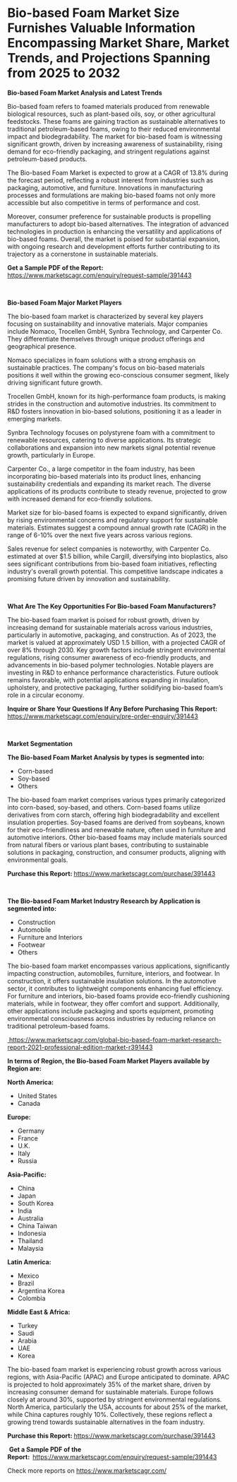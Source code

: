 <p><h1>Bio-based Foam Market Size Furnishes Valuable Information Encompassing Market Share, Market Trends, and Projections Spanning from 2025 to 2032</h1></p><p><strong>Bio-based Foam Market Analysis and Latest Trends</strong></p>
<p><p>Bio-based foam refers to foamed materials produced from renewable biological resources, such as plant-based oils, soy, or other agricultural feedstocks. These foams are gaining traction as sustainable alternatives to traditional petroleum-based foams, owing to their reduced environmental impact and biodegradability. The market for bio-based foam is witnessing significant growth, driven by increasing awareness of sustainability, rising demand for eco-friendly packaging, and stringent regulations against petroleum-based products.</p><p>The Bio-based Foam Market is expected to grow at a CAGR of 13.8% during the forecast period, reflecting a robust interest from industries such as packaging, automotive, and furniture. Innovations in manufacturing processes and formulations are making bio-based foams not only more accessible but also competitive in terms of performance and cost. </p><p>Moreover, consumer preference for sustainable products is propelling manufacturers to adopt bio-based alternatives. The integration of advanced technologies in production is enhancing the versatility and applications of bio-based foams. Overall, the market is poised for substantial expansion, with ongoing research and development efforts further contributing to its trajectory as a cornerstone in sustainable materials.</p></p>
<p><strong>Get a Sample PDF of the Report:&nbsp;</strong> <a href="https://www.marketscagr.com/enquiry/request-sample/391443?utm_campaign=1789&utm_medium=2&utm_source=Github&utm_content=ia&utm_term=16012025&utm_id=bio-based-foam">https://www.marketscagr.com/enquiry/request-sample/391443</a></p>
<p>&nbsp;</p>
<p><strong>Bio-based Foam Major Market Players</strong></p>
<p><p>The bio-based foam market is characterized by several key players focusing on sustainability and innovative materials. Major companies include Nomaco, Trocellen GmbH, Synbra Technology, and Carpenter Co. They differentiate themselves through unique product offerings and geographical presence.</p><p>Nomaco specializes in foam solutions with a strong emphasis on sustainable practices. The company's focus on bio-based materials positions it well within the growing eco-conscious consumer segment, likely driving significant future growth.</p><p>Trocellen GmbH, known for its high-performance foam products, is making strides in the construction and automotive industries. Its commitment to R&D fosters innovation in bio-based solutions, positioning it as a leader in emerging markets.</p><p>Synbra Technology focuses on polystyrene foam with a commitment to renewable resources, catering to diverse applications. Its strategic collaborations and expansion into new markets signal potential revenue growth, particularly in Europe.</p><p>Carpenter Co., a large competitor in the foam industry, has been incorporating bio-based materials into its product lines, enhancing sustainability credentials and expanding its market reach. The diverse applications of its products contribute to steady revenue, projected to grow with increased demand for eco-friendly solutions.</p><p>Market size for bio-based foams is expected to expand significantly, driven by rising environmental concerns and regulatory support for sustainable materials. Estimates suggest a compound annual growth rate (CAGR) in the range of 6-10% over the next five years across various regions.</p><p>Sales revenue for select companies is noteworthy, with Carpenter Co. estimated at over $1.5 billion, while Cargill, diversifying into bioplastics, also sees significant contributions from bio-based foam initiatives, reflecting industry's overall growth potential. This competitive landscape indicates a promising future driven by innovation and sustainability.</p></p>
<p>&nbsp;</p>
<p><strong>What Are The Key Opportunities For Bio-based Foam Manufacturers?</strong></p>
<p><p>The bio-based foam market is poised for robust growth, driven by increasing demand for sustainable materials across various industries, particularly in automotive, packaging, and construction. As of 2023, the market is valued at approximately USD 1.5 billion, with a projected CAGR of over 8% through 2030. Key growth factors include stringent environmental regulations, rising consumer awareness of eco-friendly products, and advancements in bio-based polymer technologies. Notable players are investing in R&D to enhance performance characteristics. Future outlook remains favorable, with potential applications expanding in insulation, upholstery, and protective packaging, further solidifying bio-based foam’s role in a circular economy.</p></p>
<p><strong>Inquire or Share Your Questions If Any Before Purchasing This Report:</strong> <a href="https://www.marketscagr.com/enquiry/pre-order-enquiry/391443?utm_campaign=1789&utm_medium=2&utm_source=Github&utm_content=ia&utm_term=16012025&utm_id=bio-based-foam">https://www.marketscagr.com/enquiry/pre-order-enquiry/391443</a></p>
<p>&nbsp;</p>
<p><strong>Market Segmentation</strong></p>
<p><strong>The Bio-based Foam Market Analysis by types is segmented into:</strong></p>
<p><ul><li>Corn-based</li><li>Soy-based</li><li>Others</li></ul></p>
<p><p>The bio-based foam market comprises various types primarily categorized into corn-based, soy-based, and others. Corn-based foams utilize derivatives from corn starch, offering high biodegradability and excellent insulation properties. Soy-based foams are derived from soybeans, known for their eco-friendliness and renewable nature, often used in furniture and automotive interiors. Other bio-based foams may include materials sourced from natural fibers or various plant bases, contributing to sustainable solutions in packaging, construction, and consumer products, aligning with environmental goals.</p></p>
<p><strong>Purchase this Report:&nbsp;</strong><a href="https://www.marketscagr.com/purchase/391443?utm_campaign=1789&utm_medium=2&utm_source=Github&utm_content=ia&utm_term=16012025&utm_id=bio-based-foam">https://www.marketscagr.com/purchase/391443</a></p>
<p>&nbsp;</p>
<p><strong>The Bio-based Foam Market Industry Research by Application is segmented into:</strong></p>
<p><ul><li>Construction</li><li>Automobile</li><li>Furniture and Interiors</li><li>Footwear</li><li>Others</li></ul></p>
<p><p>The bio-based foam market encompasses various applications, significantly impacting construction, automobiles, furniture, interiors, and footwear. In construction, it offers sustainable insulation solutions. In the automotive sector, it contributes to lightweight components enhancing fuel efficiency. For furniture and interiors, bio-based foams provide eco-friendly cushioning materials, while in footwear, they offer comfort and support. Additionally, other applications include packaging and sports equipment, promoting environmental consciousness across industries by reducing reliance on traditional petroleum-based foams.</p></p>
<p><a href="https://www.marketscagr.com/global-bio-based-foam-market-research-report-2021-professional-edition-market-r391443?utm_campaign=1789&utm_medium=2&utm_source=Github&utm_content=ia&utm_term=16012025&utm_id=bio-based-foam">&nbsp;https://www.marketscagr.com/global-bio-based-foam-market-research-report-2021-professional-edition-market-r391443</a></p>
<p><strong>In terms of Region, the Bio-based Foam Market Players available by Region are:</strong></p>
<p>
    <p> <strong> North America: </strong>
        <ul>
            <li>United States</li>
            <li>Canada</li>
        </ul>
        </p> 
    <p> <strong> Europe: </strong>
        <ul>
            <li>Germany</li>
            <li>France</li>
            <li>U.K.</li>
            <li>Italy</li>
            <li>Russia</li>
        </ul>
        </p> 
    <p> <strong> Asia-Pacific: </strong>
        <ul>
            <li>China</li>
            <li>Japan</li>
            <li>South Korea</li>
            <li>India</li>
            <li>Australia</li>
            <li>China Taiwan</li>
            <li>Indonesia</li>
            <li>Thailand</li>
            <li>Malaysia</li>
        </ul>
        </p> 
    <p> <strong> Latin America: </strong>
        <ul>
            <li>Mexico</li>
            <li>Brazil</li>
            <li>Argentina Korea</li>
            <li>Colombia</li>
        </ul>
        </p> 
    <p> <strong> Middle East & Africa: </strong>
        <ul>
            <li>Turkey</li>
            <li>Saudi</li>
            <li>Arabia</li>
            <li>UAE</li>
            <li>Korea</li>
        </ul>
    </p>
    </p>
<p><p>The bio-based foam market is experiencing robust growth across various regions, with Asia-Pacific (APAC) and Europe anticipated to dominate. APAC is projected to hold approximately 35% of the market share, driven by increasing consumer demand for sustainable materials. Europe follows closely at around 30%, supported by stringent environmental regulations. North America, particularly the USA, accounts for about 25% of the market, while China captures roughly 10%. Collectively, these regions reflect a growing trend towards sustainable alternatives in the foam industry.</p></p>
<p><strong>Purchase this Report: </strong><a href="https://www.marketscagr.com/purchase/391443?utm_campaign=1789&utm_medium=2&utm_source=Github&utm_content=ia&utm_term=16012025&utm_id=bio-based-foam">https://www.marketscagr.com/purchase/391443</a></p>
<p>&nbsp;<strong>Get a Sample PDF of the Report:&nbsp;&nbsp;</strong><a href="https://www.marketscagr.com/enquiry/request-sample/391443?utm_campaign=1789&utm_medium=2&utm_source=Github&utm_content=ia&utm_term=16012025&utm_id=bio-based-foam">https://www.marketscagr.com/enquiry/request-sample/391443</a></p>
<p><strong></strong></p>
<p>Check more reports on <a href="https://www.marketscagr.com/?utm_campaign=1789&utm_medium=2&utm_source=Github&utm_content=ia&utm_term=16012025&utm_id=bio-based-foam">https://www.marketscagr.com/</a></p>